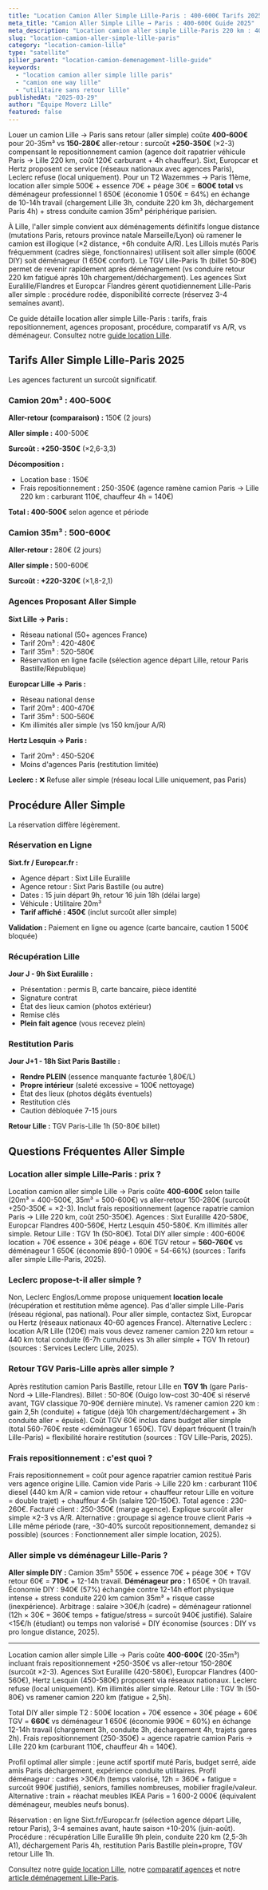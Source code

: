 ```yaml
---
title: "Location Camion Aller Simple Lille-Paris : 400-600€ Tarifs 2025"
meta_title: "Camion Aller Simple Lille → Paris : 400-600€ Guide 2025"
meta_description: "Location camion aller simple Lille-Paris 220 km : 400-600€ (20-35m³) vs A/R 150-280€. Sixt/Europcar/Hertz proposent. Frais repositionnement +250-350€. Guide complet."
slug: "location-camion-aller-simple-lille-paris"
category: "location-camion-lille"
type: "satellite"
pilier_parent: "location-camion-demenagement-lille-guide"
keywords:
  - "location camion aller simple lille paris"
  - "camion one way lille"
  - "utilitaire sans retour lille"
publishedAt: "2025-03-29"
author: "Équipe Moverz Lille"
featured: false
---
```


Louer un camion Lille → Paris sans retour (aller simple) coûte **400-600€** pour 20-35m³ vs **150-280€** aller-retour : surcoût **+250-350€** (×2-3) compensant le repositionnement camion (agence doit rapatrier véhicule Paris → Lille 220 km, coût 120€ carburant + 4h chauffeur). Sixt, Europcar et Hertz proposent ce service (réseaux nationaux avec agences Paris), Leclerc refuse (local uniquement). Pour un T2 Wazemmes → Paris 11ème, location aller simple 500€ + essence 70€ + péage 30€ = **600€ total** vs déménageur professionnel 1 650€ (économie 1 050€ = 64%) en échange de 10-14h travail (chargement Lille 3h, conduite 220 km 3h, déchargement Paris 4h) + stress conduite camion 35m³ périphérique parisien.

À Lille, l'aller simple convient aux déménagements définitifs longue distance (mutations Paris, retours province natale Marseille/Lyon) où ramener le camion est illogique (×2 distance, +6h conduite A/R). Les Lillois mutés Paris fréquemment (cadres siège, fonctionnaires) utilisent soit aller simple (600€ DIY) soit déménageur (1 650€ confort). Le TGV Lille-Paris 1h (billet 50-80€) permet de revenir rapidement après déménagement (vs conduire retour 220 km fatigué après 10h chargement/déchargement). Les agences Sixt Euralille/Flandres et Europcar Flandres gèrent quotidiennement Lille-Paris aller simple : procédure rodée, disponibilité correcte (réservez 3-4 semaines avant).

Ce guide détaille location aller simple Lille-Paris : tarifs, frais repositionnement, agences proposant, procédure, comparatif vs A/R, vs déménageur. Consultez notre [guide location Lille](/blog/location-camion-lille/location-camion-demenagement-lille-guide).

## Tarifs Aller Simple Lille-Paris 2025

Les agences facturent un surcoût significatif.

### Camion 20m³ : 400-500€

**Aller-retour (comparaison) :** 150€ (2 jours)

**Aller simple :** 400-500€

**Surcoût : +250-350€** (×2,6-3,3)

**Décomposition :**
- Location base : 150€
- Frais repositionnement : 250-350€ (agence ramène camion Paris → Lille 220 km : carburant 110€, chauffeur 4h = 140€)

**Total : 400-500€** selon agence et période

### Camion 35m³ : 500-600€

**Aller-retour :** 280€ (2 jours)

**Aller simple :** 500-600€

**Surcoût : +220-320€** (×1,8-2,1)

### Agences Proposant Aller Simple

**Sixt Lille → Paris :**
- Réseau national (50+ agences France)
- Tarif 20m³ : 420-480€
- Tarif 35m³ : 520-580€
- Réservation en ligne facile (sélection agence départ Lille, retour Paris Bastille/République)

**Europcar Lille → Paris :**
- Réseau national dense
- Tarif 20m³ : 400-470€
- Tarif 35m³ : 500-560€
- Km illimités aller simple (vs 150 km/jour A/R)

**Hertz Lesquin → Paris :**
- Tarif 20m³ : 450-520€
- Moins d'agences Paris (restitution limitée)

**Leclerc :** ❌ Refuse aller simple (réseau local Lille uniquement, pas Paris)

## Procédure Aller Simple

La réservation diffère légèrement.

### Réservation en Ligne

**Sixt.fr / Europcar.fr :**
- Agence départ : Sixt Lille Euralille
- Agence retour : Sixt Paris Bastille (ou autre)
- Dates : 15 juin départ 9h, retour 16 juin 18h (délai large)
- Véhicule : Utilitaire 20m³
- **Tarif affiché : 450€** (inclut surcoût aller simple)

**Validation :** Paiement en ligne ou agence (carte bancaire, caution 1 500€ bloquée)

### Récupération Lille

**Jour J - 9h Sixt Euralille :**
- Présentation : permis B, carte bancaire, pièce identité
- Signature contrat
- État des lieux camion (photos extérieur)
- Remise clés
- **Plein fait agence** (vous recevez plein)

### Restitution Paris

**Jour J+1 - 18h Sixt Paris Bastille :**
- **Rendre PLEIN** (essence manquante facturée 1,80€/L)
- **Propre intérieur** (saleté excessive = 100€ nettoyage)
- État des lieux (photos dégâts éventuels)
- Restitution clés
- Caution débloquée 7-15 jours

**Retour Lille :** TGV Paris-Lille 1h (50-80€ billet)

## Questions Fréquentes Aller Simple

### Location aller simple Lille-Paris : prix ?

Location camion aller simple Lille → Paris coûte **400-600€** selon taille (20m³ = 400-500€, 35m³ = 500-600€) vs aller-retour 150-280€ (surcoût +250-350€ = ×2-3). Inclut frais repositionnement (agence rapatrie camion Paris → Lille 220 km, coût 250-350€). Agences : Sixt Euralille 420-580€, Europcar Flandres 400-560€, Hertz Lesquin 450-580€. Km illimités aller simple. Retour Lille : TGV 1h (50-80€). Total DIY aller simple : 400-600€ location + 70€ essence + 30€ péage + 60€ TGV retour = **560-760€** vs déménageur 1 650€ (économie 890-1 090€ = 54-66%) (sources : Tarifs aller simple Lille-Paris, 2025).

### Leclerc propose-t-il aller simple ?

Non, Leclerc Englos/Lomme propose uniquement **location locale** (récupération et restitution même agence). Pas d'aller simple Lille-Paris (réseau régional, pas national). Pour aller simple, contactez Sixt, Europcar ou Hertz (réseaux nationaux 40-60 agences France). Alternative Leclerc : location A/R Lille (120€) mais vous devez ramener camion 220 km retour = 440 km total conduite (6-7h cumulées vs 3h aller simple + TGV 1h retour) (sources : Services Leclerc Lille, 2025).

### Retour TGV Paris-Lille après aller simple ?

Après restitution camion Paris Bastille, retour Lille en **TGV 1h** (gare Paris-Nord → Lille-Flandres). Billet : 50-80€ (Ouigo low-cost 30-40€ si réservé avant, TGV classique 70-90€ dernière minute). Vs ramener camion 220 km : gain 2,5h (conduite) + fatigue (déjà 10h chargement/déchargement + 3h conduite aller = épuisé). Coût TGV 60€ inclus dans budget aller simple (total 560-760€ reste <déménageur 1 650€). TGV départ fréquent (1 train/h Lille-Paris) = flexibilité horaire restitution (sources : TGV Lille-Paris, 2025).

### Frais repositionnement : c'est quoi ?

Frais repositionnement = coût pour agence rapatrier camion restitué Paris vers agence origine Lille. Camion vide Paris → Lille 220 km : carburant 110€ diesel (440 km A/R = camion vide retour + chauffeur retour Lille en voiture = double trajet) + chauffeur 4-5h (salaire 120-150€). Total agence : 230-260€. Facturé client : 250-350€ (marge agence). Explique surcoût aller simple ×2-3 vs A/R. Alternative : groupage si agence trouve client Paris → Lille même période (rare, -30-40% surcoût repositionnement, demandez si possible) (sources : Fonctionnement aller simple location, 2025).

### Aller simple vs déménageur Lille-Paris ?

**Aller simple DIY :** Camion 35m³ 550€ + essence 70€ + péage 30€ + TGV retour 60€ = **710€** + 12-14h travail. **Déménageur pro :** 1 650€ + 0h travail. Économie DIY : 940€ (57%) échangée contre 12-14h effort physique intense + stress conduite 220 km camion 35m³ + risque casse (inexpérience). Arbitrage : salaire >30€/h (cadre) = déménageur rationnel (12h × 30€ = 360€ temps + fatigue/stress = surcoût 940€ justifié). Salaire <15€/h (étudiant) ou temps non valorisé = DIY économise (sources : DIY vs pro longue distance, 2025).

---

Location camion aller simple Lille → Paris coûte **400-600€** (20-35m³) incluant frais repositionnement +250-350€ vs aller-retour 150-280€ (surcoût ×2-3). Agences Sixt Euralille (420-580€), Europcar Flandres (400-560€), Hertz Lesquin (450-580€) proposent via réseaux nationaux. Leclerc refuse (local uniquement). Km illimités aller simple. Retour Lille : TGV 1h (50-80€) vs ramener camion 220 km (fatigue + 2,5h).

Total DIY aller simple T2 : 500€ location + 70€ essence + 30€ péage + 60€ TGV = **660€** vs déménageur 1 650€ (économie 990€ = 60%) en échange 12-14h travail (chargement 3h, conduite 3h, déchargement 4h, trajets gares 2h). Frais repositionnement (250-350€) = agence rapatrie camion Paris → Lille 220 km (carburant 110€, chauffeur 4h = 140€).

Profil optimal aller simple : jeune actif sportif muté Paris, budget serré, aide amis Paris déchargement, expérience conduite utilitaires. Profil déménageur : cadres >30€/h (temps valorisé, 12h = 360€ + fatigue = surcoût 990€ justifié), seniors, familles nombreuses, mobilier fragile/valeur. Alternative : train + réachat meubles IKEA Paris = 1 600-2 000€ (équivalent déménageur, meubles neufs bonus).

Réservation : en ligne Sixt.fr/Europcar.fr (sélection agence départ Lille, retour Paris), 3-4 semaines avant, haute saison +10-20% (juin-août). Procédure : récupération Lille Euralille 9h plein, conduite 220 km (2,5-3h A1), déchargement Paris 4h, restitution Paris Bastille plein+propre, TGV retour Lille 1h.

Consultez notre [guide location Lille](/blog/location-camion-lille/location-camion-demenagement-lille-guide), notre [comparatif agences](/blog/location-camion-lille/agences-location-camion-lille-comparatif) et notre [article déménagement Lille-Paris](/blog/prix-demenagement-lille/prix-demenagement-longue-distance-lille-paris).







